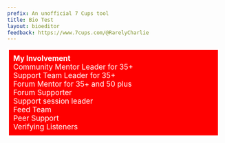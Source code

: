 ```yaml
---
prefix: An unofficial 7 Cups tool
title: Bio Test
layout: bioeditor
feedback: https://www.7cups.com/@RarelyCharlie
---
```

<div style="background: url(https://i.imgur.com/RuRI45G.jpg) #Ff0000 0 35%;
font-size:17px;color:#ffffff;padding:10px;border:4px solid #ffffff; width: 466px; text-align: left;">
<strong> My Involvement</strong><br>
Community Mentor Leader for 35+ <br>
Support Team Leader for 35+<br>
Forum Mentor for 35+ and 50 plus<br>
Forum Supporter<br>
Support session leader<br>
Feed Team<br>
Peer Support<br>
Verifying Listeners<br>
</div>
